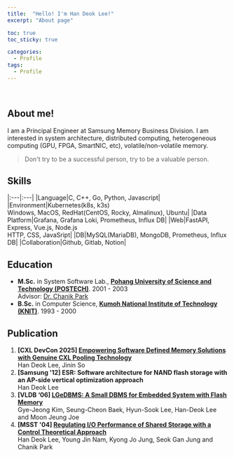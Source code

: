 ```yaml
---
title:  "Hello! I'm Han Deok Lee!"
excerpt: "About page"

toc: true
toc_sticky: true

categories:
  - Profile
tags:
  - Profile
---
```

<br>

## About me!

I am a Principal Engineer at Samsung Memory Business Division. I am interested in system architecture, distributed computing, heterogeneous computing (GPU, FPGA, SmartNIC, etc), volatile/non-volatile memory.

> Don't try to be a successful person, try to be a valuable person.

## Skills

|:---|:---|
|Language|C, C++, Go, Python, Javascript|
|Environment|Kubernetes(k8s, k3s)<br>Windows, MacOS, RedHat(CentOS, Rocky, Almalinux), Ubuntu|
|Data Platform|Grafana, Grafana Loki, Prometheus, Influx DB|
|Web|FastAPI, Express, Vue.js, Node.js<br>HTTP, CSS, JavaSript|
|DB|MySQL(MariaDB), MongoDB, Prometheus, Influx DB|
|Collaboration|Github, Gitlab, Notion|

## Education

- **M.Sc.** in System Software Lab., **[Pohang University of Science and Technology (POSTECH)](https://sslab.postech.ac.kr/)**. 2001 - 2003<br>
  Advisor: [Dr. Chanik Park](https://sslab.postech.ac.kr/chanik-park.html)
- **B.Sc.** in Computer Science, **[Kumoh National Institute of Technology (KNIT)](https://ce.kumoh.ac.kr/ce/)**. 1993 - 2000

## Publication

1. **[CXL DevCon 2025] [Empowering Software Defined Memory Solutions with Genuine CXL Pooling Technology](https://computeexpresslink.org/cxl-devcon-2025/)**<br>
   Han Deok Lee, Jinin So
2. **[Samsung '12] ESR: Software architecture for NAND flash storage with an AP-side vertical optimization approach**<br>
   Han Deok Lee
3. **[VLDB ‘06] [LGeDBMS: A Small DBMS for Embedded System with Flash Memory](https://www.vldb.org/conf/2006/p1255-kim.pdf)**<br>
   Gye-Jeong Kim, Seung-Cheon Baek, Hyun-Sook Lee, Han-Deok Lee and Moon Jeung Joe
4. **[MSST '04] [Regulating I/O Performance of Shared Storage with a Control Theoretical Approach](https://www.researchgate.net/publication/221397010_Regulating_IO_Performance_of_Shared_Storage_with_a_Control_Theoretical_Approach)**<br>
   Han Deok Lee, Young Jin Nam, Kyong Jo Jung, Seok Gan Jung and Chanik Park